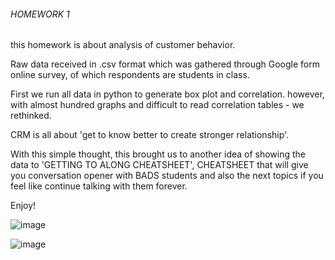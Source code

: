 
###### HOMEWORK 1

this homework is about analysis of customer behavior.

Raw data received in .csv format which was gathered through Google form online survey, of which respondents are students in class.

First we run all data in python to generate box plot and correlation. however, with almost hundred graphs and difficult to read correlation tables - we rethinked.

CRM is all about 'get to know better to create stronger relationship'. 

With this simple thought, this brought us to another idea of showing the data to 'GETTING TO ALONG CHEATSHEET', CHEATSHEET that will give you conversation opener with BADS students and also the next topics if you feel like continue talking with them forever. 

Enjoy!

![image](https://user-images.githubusercontent.com/77537240/121768551-eef5a980-cb88-11eb-9c49-1a193235f910.png)

![image](https://user-images.githubusercontent.com/77537240/121768557-f1580380-cb88-11eb-90db-b0b3af69bc0f.png)

